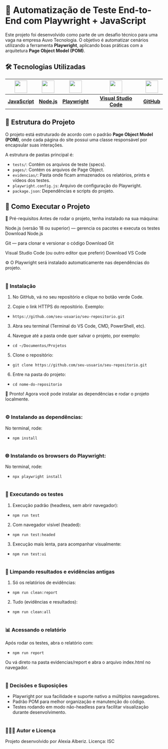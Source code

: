 # 🚀 Automatização de Teste End-to-End com Playwright + JavaScript

Este projeto foi desenvolvido como parte de um desafio técnico para uma vaga na empresa Auvo Tecnologia. O objetivo é automatizar cenários utilizando a ferramenta **Playwright**, aplicando boas práticas com a arquitetura **Page Object Model (POM)**.


## 🛠️ Tecnologias Utilizadas

| [<img src="https://cdn.jsdelivr.net/gh/devicons/devicon/icons/javascript/javascript-original.svg" width="40"/>](https://developer.mozilla.org/pt-BR/docs/Web/JavaScript) | [<img src="https://cdn.jsdelivr.net/gh/devicons/devicon/icons/nodejs/nodejs-original.svg" width="40"/>](https://nodejs.org/) | [<img src="https://playwright.dev/img/playwright-logo.svg" width="40"/>](https://playwright.dev/) | [<img src="https://upload.wikimedia.org/wikipedia/commons/9/9a/Visual_Studio_Code_1.35_icon.svg" width="40"/>](https://code.visualstudio.com/) | [<img src="https://cdn.jsdelivr.net/gh/devicons/devicon/icons/github/github-original.svg" width="40"/>](https://github.com/) |
| :----------------------------------------------------------------------------------------------------------------------------------------------------------------------: | :--------------------------------------------------------------------------------------------------------------------------: | :-----------------------------------------------------------------------------------------------: | :--------------------------------------------------------------------------------------------------------------------------------------------: | :--------------------------------------------------------------------------------------------------------------------------: |
|                                                 [**JavaScript**](https://developer.mozilla.org/pt-BR/docs/Web/JavaScript)                                                |                                              [**Node.js**](https://nodejs.org/)                                              |                             [**Playwright**](https://playwright.dev/)                             |                                            [**Visual Studio Code**](https://code.visualstudio.com/)                                            |                                               [**GitHub**](https://github.com/)                                              |

## 📑 Estrutura do Projeto

O projeto está estruturado de acordo com o padrão **Page Object Model (POM)**, onde cada página do site possui uma classe responsável por encapsular suas interações.

A estrutura de pastas principal é:
- `tests/`: Contém os arquivos de teste (specs).
- `pages/`: Contém os arquivos de Page Object.
- `evidencias/`: Pasta onde ficam armazenados os relatórios, prints e vídeos dos testes.
- `playwright.config.js`: Arquivo de configuração do Playwright.
- `package.json`: Dependências e scripts do projeto.


## 🚀 Como Executar o Projeto

🔧 Pré-requisitos
Antes de rodar o projeto, tenha instalado na sua máquina:

Node.js (versão 18 ou superior) — gerencia os pacotes e executa os testes
Download Node.js

Git — para clonar e versionar o código
Download Git

Visual Studio Code (ou outro editor que preferir)
Download VS Code

⚙️ O Playwright será instalado automaticamente nas dependências do projeto.

#

### 📝 Instalação

1. No GitHub, vá no seu repositório e clique no botão verde Code.

3. Copie o link HTTPS do repositório. Exemplo:

- `https://github.com/seu-usuario/seu-repositorio.git`

3. Abra seu terminal (Terminal do VS Code, CMD, PowerShell, etc).

5. Navegue até a pasta onde quer salvar o projeto, por exemplo:

- `cd ~/Documentos/Projetos`

5. Clone o repositório:

- `git clone https://github.com/seu-usuario/seu-repositorio.git`

6. Entre na pasta do projeto:

- `cd nome-do-repositorio`
  
🔸 Pronto! Agora você pode instalar as dependências e rodar o projeto localmente.

#

### ⚙️ Instalando as dependências:

No terminal, rode:

- `npm install`

#

### 🌐 Instalando os browsers do Playwright:

No terminal, rode:

- `npx playwright install`

#

### 🧪 Executando os testes

1. Execução padrão (headless, sem abrir navegador):

- `npm run test`

2. Com navegador visível (headed):

- `npm run test:headed`

3. Execução mais lenta, para acompanhar visualmente:

- `npm run test:ui`

#

### 🧹 Limpando resultados e evidências antigas

1. Só os relatórios de evidências:

- `npm run clean:report`

2. Tudo (evidências e resultados):

- `npm run clean:all`

#

### 📊 Acessando o relatório

Após rodar os testes, abra o relatório com:

- `npm run report`

Ou vá direto na pasta evidencias/report e abra o arquivo index.html no navegador.

#

### 🧠 Decisões e Suposições

- Playwright por sua facilidade e suporte nativo a múltiplos navegadores.
- Padrão POM para melhor organização e manutenção do código.
- Testes rodando em modo não-headless para facilitar visualização durante desenvolvimento.

#

### 👩🏽‍💻 Autor e Licença

Projeto desenvolvido por Alexia Alberiz.
Licença: ISC














